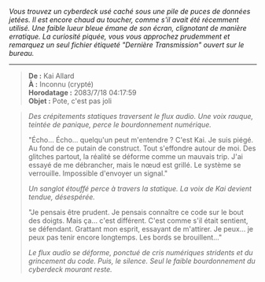 _Vous trouvez un cyberdeck usé caché sous une pile de puces de données jetées. Il est encore chaud au toucher, comme s'il avait été récemment utilisé. Une faible lueur bleue émane de son écran, clignotant de manière erratique. La curiosité piquée, vous vous approchez prudemment et remarquez un seul fichier étiqueté "Dernière Transmission" ouvert sur le bureau._

---

> **De :** Kai Allard  
> **À :** Inconnu (crypté)  
> **Horodatage :** 2083/7/18 04:17:59  
> **Objet :** Pote, c'est pas joli

> _Des crépitements statiques traversent le flux audio. Une voix rauque, teintée de panique, perce le bourdonnement numérique._
>
> "Écho... Écho... quelqu'un peut m'entendre ? C'est Kai. Je suis piégé. Au fond de ce putain de construct. Tout s'effondre autour de moi. Des glitches partout, la réalité se déforme comme un mauvais trip. J'ai essayé de me débrancher, mais le nœud est grillé. Le système se verrouille. Impossible d'envoyer un signal."
>
> _Un sanglot étouffé perce à travers la statique. La voix de Kai devient tendue, désespérée._
>
> "Je pensais être prudent. Je pensais connaître ce code sur le bout des doigts. Mais ça... c'est différent. C'est comme s'il était sentient, se défendant. Grattant mon esprit, essayant de m'attirer. Je peux... je peux pas tenir encore longtemps. Les bords se brouillent..."
>
> _Le flux audio se déforme, ponctué de cris numériques stridents et du grincement du code. Puis, le silence. Seul le faible bourdonnement du cyberdeck mourant reste._
